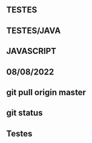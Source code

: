 ## TESTES 
## TESTES/JAVA 
## JAVASCRIPT

## 08/08/2022

## git pull origin master
## git status 

## Testes